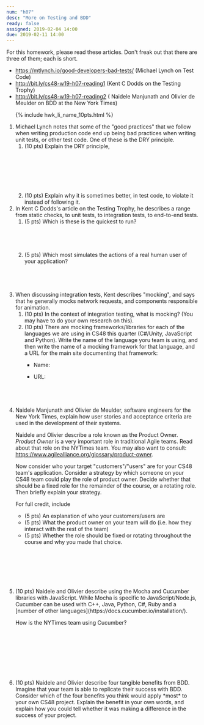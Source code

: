 ```yaml
---
num: "h07"
desc: "More on Testing and BDD"
ready: false
assigned: 2019-02-04 14:00
due: 2019-02-11 14:00
---
```


<div style="display:none;">https://ucsb-cs48.github.io/w19/hwk/h07/</div>

For this homework, please read these articles.   Don't freak out that there are three of them; each is short.

* <https://mtlynch.io/good-developers-bad-tests/> (Michael Lynch on Test Code)
* <http://bit.ly/cs48-w19-h07-reading1> (Kent C Dodds on the Testing Trophy)
* <http://bit.ly/cs48-w19-h07-reading2> ( Naidele Manjunath and Olivier de Meulder on BDD at the New York Times)

<ol>

{% include hwk_li_name_10pts.html %}

<li style="margin-bottom:0em;" markdown="1">  Michael Lynch notes that some of the "good practices" that we follow when writing production code end up being bad practices when writing unit tests, or other test code.   One of these is the DRY principle.

<ol>

<li style="margin-bottom:8em;" markdown="1"> (10 pts)  Explain the DRY principle, 
</li>

<li style="margin-bottom:0em;" markdown="1"> (10 pts) Explain why it is sometimes better, in test code, to violate it instead of following it.

</li>

</ol>

<div class="pagebreak">
</div>

</li>



<li markdown="1"> In Kent C Dodds's article on the Testing Trophy, he describes a range from static checks, to unit tests, to integration tests, to end-to-end tests.


<ol>
<li style="margin-bottom:5em;" > (5 pts) Which is these is the quickest to run?
</li>

<li style="margin-bottom:5em;" > (5 pts) Which most simulates the actions of a real human user of your application?
</li>
</ol>
</li>

<li style="margin-bottom:5em;" > When discussing integration tests, Kent describes "mocking", and says that he generally mocks
network requests, and components responsible for animation.  

<ol>
  
<li> (10 pts) In the context of integration testing, what is mocking? (You may have to do your own research on this).
</li>
  
<li style="margin-bottom:2em;" markdown="1"> (10 pts) There are mocking frameworks/libraries for each of the languages we are using in CS48 this quarter (C#/Unity, JavaScript and Python).   Write the name of the language yoru team is using, and then write the name  of a mocking framework for that language, and a URL for the main site documenting that framework:
  
* Name: 

* URL: 
  
</li>  

</ol>
  
</li>

<li style="margin-bottom:8em;" markdown="1"> Naidele Manjunath and Olivier de Meulder, software engineers for the New York Times, explain how user stories and acceptance criteria are used in the development of their systems.

Naidele and Olivier describe a role known as the Product Owner.  *Product Owner* is a very important role in traditional Agile teams.  Read about that role on the NYTimes team.  You may also want to consult: https://www.agilealliance.org/glossary/product-owner.

Now consider who your target "customers"/"users" are for your CS48 team's application.   Consider a strategy by which someone on your  CS48 team could play the role of product owner.    Decide whether that should be a fixed role for the remainder of the course, or a rotating role.  Then briefly explain your strategy.  

For full credit, include 
* (5 pts) An explanation of who your customers/users are
* (5 pts) What the product owner on your team will do (i.e. how they interact with the rest of the team)
* (5 pts) Whether the role should be fixed or rotating throughout the course and why you made that choice.


</li>

<li style="margin-bottom:10em;" markdown="1"> (10 pts) Naidele and Olivier describe using the Mocha and Cucumber libraries with JavaScript.  While Mocha is specific to JavaScript/Node.js, Cucumber can be used with C++, Java, Python, C#, Ruby and a [number of other languages](https://docs.cucumber.io/installation/).

How is the NYTimes team using Cucumber?

</li>

<li style="margin-bottom:0em;" > (10 pts) Naidele and Olivier describe four tangible benefits from BDD.  Imagine that your team is able to replicate their success with BDD.    Consider which of the four benefits you think would apply *most* to your own CS48 project.  Explain the benefit in your own words, and explain how you could tell whether it was making a difference in the success of your project. 
</li>


</li>


</ol>
